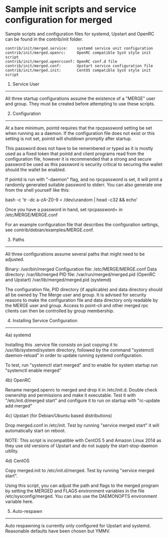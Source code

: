Sample init scripts and service configuration for merged
==========================================================

Sample scripts and configuration files for systemd, Upstart and OpenRC
can be found in the contrib/init folder.

    contrib/init/merged.service:    systemd service unit configuration
    contrib/init/merged.openrc:     OpenRC compatible SysV style init script
    contrib/init/merged.openrcconf: OpenRC conf.d file
    contrib/init/merged.conf:       Upstart service configuration file
    contrib/init/merged.init:       CentOS compatible SysV style init script

1. Service User
---------------------------------

All three startup configurations assume the existence of a "MERGE" user
and group.  They must be created before attempting to use these scripts.

2. Configuration
---------------------------------

At a bare minimum, pointd requires that the rpcpassword setting be set
when running as a daemon.  If the configuration file does not exist or this
setting is not set, pointd will shutdown promptly after startup.

This password does not have to be remembered or typed as it is mostly used
as a fixed token that pointd and client programs read from the configuration
file, however it is recommended that a strong and secure password be used
as this password is security critical to securing the wallet should the
wallet be enabled.

If pointd is run with "-daemon" flag, and no rpcpassword is set, it will
print a randomly generated suitable password to stderr.  You can also
generate one from the shell yourself like this:

bash -c 'tr -dc a-zA-Z0-9 < /dev/urandom | head -c32 && echo'

Once you have a password in hand, set rpcpassword= in /etc/MERGE/MERGE.conf

For an example configuration file that describes the configuration settings,
see contrib/debian/examples/MERGE.conf.

3. Paths
---------------------------------

All three configurations assume several paths that might need to be adjusted.

Binary:              /usr/bin/merged
Configuration file:  /etc/MERGE/MERGE.conf
Data directory:      /var/lib/merged
PID file:            /var/run/merged/merged.pid (OpenRC and Upstart)
                     /var/lib/merged/merged.pid (systemd)

The configuration file, PID directory (if applicable) and data directory
should all be owned by The Merge user and group.  It is advised for security
reasons to make the configuration file and data directory only readable by the
MERGE user and group.  Access to point-cli and other merged rpc clients
can then be controlled by group membership.

4. Installing Service Configuration
-----------------------------------

4a) systemd

Installing this .service file consists on just copying it to
/usr/lib/systemd/system directory, followed by the command
"systemctl daemon-reload" in order to update running systemd configuration.

To test, run "systemctl start merged" and to enable for system startup run
"systemctl enable merged"

4b) OpenRC

Rename merged.openrc to merged and drop it in /etc/init.d.  Double
check ownership and permissions and make it executable.  Test it with
"/etc/init.d/merged start" and configure it to run on startup with
"rc-update add merged"

4c) Upstart (for Debian/Ubuntu based distributions)

Drop merged.conf in /etc/init.  Test by running "service merged start"
it will automatically start on reboot.

NOTE: This script is incompatible with CentOS 5 and Amazon Linux 2014 as they
use old versions of Upstart and do not supply the start-stop-daemon uitility.

4d) CentOS

Copy merged.init to /etc/init.d/merged. Test by running "service merged start".

Using this script, you can adjust the path and flags to the merged program by
setting the MERGED and FLAGS environment variables in the file
/etc/sysconfig/merged. You can also use the DAEMONOPTS environment variable here.

5. Auto-respawn
-----------------------------------

Auto respawning is currently only configured for Upstart and systemd.
Reasonable defaults have been chosen but YMMV.

